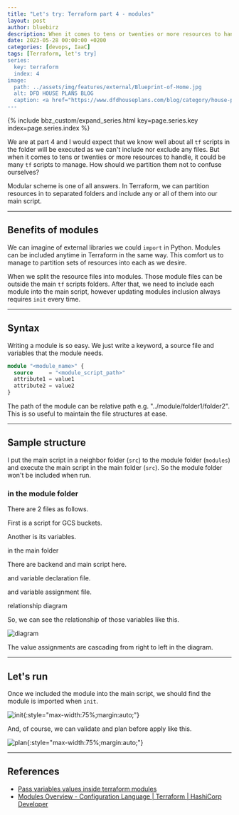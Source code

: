 ```yaml
---
title: "Let's try: Terraform part 4 - modules"
layout: post
author: bluebirz
description: When it comes to tens or twenties or more resources to handle, it could be many tf scripts to manage.
date: 2023-05-28 00:00:00 +0200
categories: [devops, IaaC]
tags: [Terraform, let's try]
series:
  key: terraform
  index: 4
image:
  path: ../assets/img/features/external/Blueprint-of-Home.jpg
  alt: DFD HOUSE PLANS BLOG
  caption: <a href="https://www.dfdhouseplans.com/blog/category/house-plans/">DFD HOUSE PLANS BLOG</a>
---
```


{% include bbz_custom/expand_series.html key=page.series.key index=page.series.index %}

We are at part 4 and I would expect that we know well about all `tf` scripts in the folder will be executed as we can't include nor exclude any files. But when it comes to tens or twenties or more resources to handle, it could be many `tf` scripts to manage. How should we partition them not to confuse ourselves?

Modular scheme is one of all answers. In Terraform, we can partition resources in to separated folders and include any or all of them into our main script.

---

## Benefits of modules

We can imagine of external libraries we could `import` in Python. Modules can be included anytime in Terraform in the same way. This comfort us to manage to partition sets of resources into each as we desire.

When we split the resource files into modules. Those module files can be outside the main `tf` scripts folders. After that, we need to include each module into the main script, however updating modules inclusion always requires `init` every time.

---

## Syntax

Writing a module is so easy. We just write a keyword, a source file and variables that the module needs.

```terraform
module "<module_name>" {
  source     = "<module_script_path>"
  attribute1 = value1
  attribute2 = value2 
}
```

The path of the module can be relative path e.g. "../module/folder1/folder2". This is so useful to maintain the file structures at ease.

---

## Sample structure

<script src="https://gist.github.com/bluebirz/7a960260816793a8fc49c98b6ca3f388.js?file=tree.md"></script>

I put the main script in a neighbor folder (`src`) to the module folder (`modules`) and execute the main script in the main folder (`src`). So the module folder won't be included when run.

### in the module folder

There are 2 files as follows.

First is a script for GCS buckets.

<script src="https://gist.github.com/bluebirz/7a960260816793a8fc49c98b6ca3f388.js?file=gcs.tf"></script>

Another is its variables.

<script src="https://gist.github.com/bluebirz/7a960260816793a8fc49c98b6ca3f388.js?file=module_variables.tf"></script>
in the main folder

There are backend and main script here.
<script src="https://gist.github.com/bluebirz/7a960260816793a8fc49c98b6ca3f388.js?file=main.tf"></script>

and variable declaration file.

<script src="https://gist.github.com/bluebirz/7a960260816793a8fc49c98b6ca3f388.js?file=main_variables.tf"></script>

and variable assignment file.
<script src="https://gist.github.com/bluebirz/7a960260816793a8fc49c98b6ca3f388.js?file=var-dev.tfvars"></script>

relationship diagram

So, we can see the relationship of those variables like this.

![diagram](https://bluebirzdotnet.s3.ap-southeast-1.amazonaws.com/terraform/p4/terraform-module.drawio.png)

The value assignments are cascading from right to left in the diagram.

---

## Let's run

Once we included the module into the main script, we should find the module is imported when `init`.

![init](https://bluebirzdotnet.s3.ap-southeast-1.amazonaws.com/terraform/p4/01-init.png){:style="max-width:75%;margin:auto;"}

And, of course, we can validate and plan before apply like this.

![plan](https://bluebirzdotnet.s3.ap-southeast-1.amazonaws.com/terraform/p4/02-validate-plan.png){:style="max-width:75%;margin:auto;"}

---

## References

- [Pass variables values inside terraform modules](https://blog.geralexgr.com/terraform/pass-variables-values-inside-terraform-modules)
- [Modules Overview - Configuration Language \| Terraform \| HashiCorp Developer](https://developer.hashicorp.com/terraform/language/modules)
